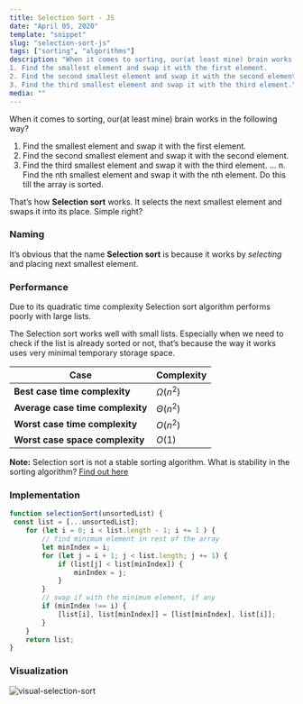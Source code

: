 ```yaml
---
title: Selection Sort - JS
date: "April 05, 2020"
template: "snippet"
slug: "selection-sort-js"
tags: ["sorting", "algorithms"]
description: "When it comes to sorting, our(at least mine) brain works in the following way?
1. Find the smallest element and swap it with the first element.
2. Find the second smallest element and swap it with the second element.
3. Find the third smallest element and swap it with the third element."
media: ""
---
```

When it comes to sorting, our(at least mine) brain works in the following way?
1. Find the smallest element and swap it with the first element.
2. Find the second smallest element and swap it with the second element.
3. Find the third smallest element and swap it with the third element.
…
n. Find the nth smallest element and swap it with the nth element. Do this till the array is sorted.

That’s how **Selection sort** works. It selects the next smallest element and swaps it into its place.
Simple right?

### Naming
It’s obvious that the name **Selection sort** is because it works by *selecting* and placing next smallest element.

### Performance
Due to its quadratic time complexity Selection sort algorithm performs poorly with large lists.

The Selection sort works well with small lists. Especially when we need to check if the list is already sorted or not, that’s because the way it works uses very minimal temporary storage space.
 
|Case|Complexity
|----------------|--------------
**Best case time complexity**| $Ω(n^2)$ 
**Average case time complexity**|$Θ(n^2)$
**Worst case time complexity**|$O(n^2)$
**Worst case space complexity**|$O(1)$

**Note:** Selection sort is not a stable sorting algorithm.
What is stability in the sorting algorithm?
[Find out here]([https://en.wikipedia.org/wiki/Sorting_algorithm#Stability](https://en.wikipedia.org/wiki/Sorting_algorithm#Stability))


### Implementation

```javascript
function selectionSort(unsortedList) {
 const list = [...unsortedList];
    for (let i = 0; i < list.length - 1; i += 1 ) {
        // find minimum element in rest of the array
        let minIndex = i;
        for (let j = i + 1; j < list.length; j += 1) {
            if (list[j] < list[minIndex]) {
                minIndex = j;
            }
        }
        // swap if with the minimum element, if any
        if (minIndex !== i) {
            [list[i], list[minIndex]] = [list[minIndex], list[i]];
        }
    }
    return list;
}
```

### Visualization

![visual-selection-sort](https://miro.medium.com/max/1400/1*SvICg3o1_-Mjr79ZCkGL8A.gif)
